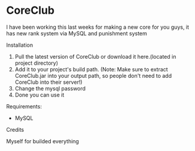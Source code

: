 # CoreClub
I have been working this last weeks for making a new core for you guys, it has new rank system via MySQL and punishment system

Installation
1. Pull the latest version of CoreClub or download it here.(located in project directory)
2. Add it to your project's build path. (Note: Make sure to extract CoreClub.jar into your output path, so people don't need to add CoreClub into their server!)
3. Change the mysql password
4. Done you can use it

Requirements:

- MySQL 

Credits

Myself for builded everything
